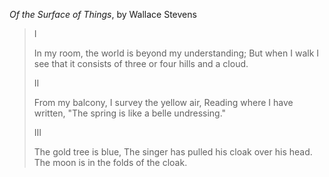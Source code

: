 _Of the Surface of Things_, by Wallace Stevens

> I
>
> In my room, the world is beyond my understanding;
> But when I walk I see that it consists of three or four
>         hills and a cloud.
>
> II
>
> From my balcony, I survey the yellow air,
> Reading where I have written,
> "The spring is like a belle undressing."
>
> III
>
> The gold tree is blue,
> The singer has pulled his cloak over his head.
> The moon is in the folds of the cloak.
